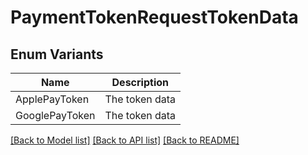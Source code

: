 # PaymentTokenRequestTokenData

## Enum Variants

| Name | Description |
|---- | -----|
| ApplePayToken | The token data |
| GooglePayToken | The token data |

[[Back to Model list]](../README.md#documentation-for-models) [[Back to API list]](../README.md#documentation-for-api-endpoints) [[Back to README]](../README.md)



